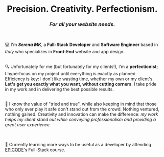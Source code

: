 <h1 align="center" style="border-bottom: none">Precision. Creativity. Perfectionism.</1>
<h3 align="center"><i>For all your website needs.</i></h3>
<br>

💻 I'm <strong><i>Serena MK</i></strong>, a <b>Full-Stack Developer</b> and <b>Software Engineer</b> based in <i>Italy</i> who specializes in <b>Front-End</b> website and app design.
<br><br>

🔍 Unfortunately for me (but fortunately for my clients!), I'm a <b>perfectionist</b>; I hyperfocus on my project until everything is exactly as planned.
<br>
Efficiency is key: I don't like wasting time, whether my own or my client's. <strong>Let's get you exactly what you want, without cutting corners</strong>. I take pride in my work and in delivering the best possible results.
<br><br>

💬 I know the value of "tried and true", while also keeping in mind that those who only ever play it safe don't stand out from the crowd. Nothing ventured, nothing gained. Creativity and innovation can make the difference: <i>my work helps my client stand out while conveying professionalism and providing a great user experience</i>.


<br><br>
📝 Currently learning more ways to be useful as a developer by attending <a href="https://epicode.com/en/we-are-epicode/">EPICODE</a>'s Full-Stack course.





<!--
**SerenaMK/SerenaMK** is a ✨ _special_ ✨ repository because its `README.md` (this file) appears on your GitHub profile.

Here are some ideas to get you started:

- 🔭 I’m currently working on ...
- 🌱 I’m currently learning ...
- 👯 I’m looking to collaborate on ...
- 🤔 I’m looking for help with ...
- 💬 Ask me about ...
- 📫 How to reach me: ...
- 😄 Pronouns: ...
- ⚡ Fun fact: ...
-->
